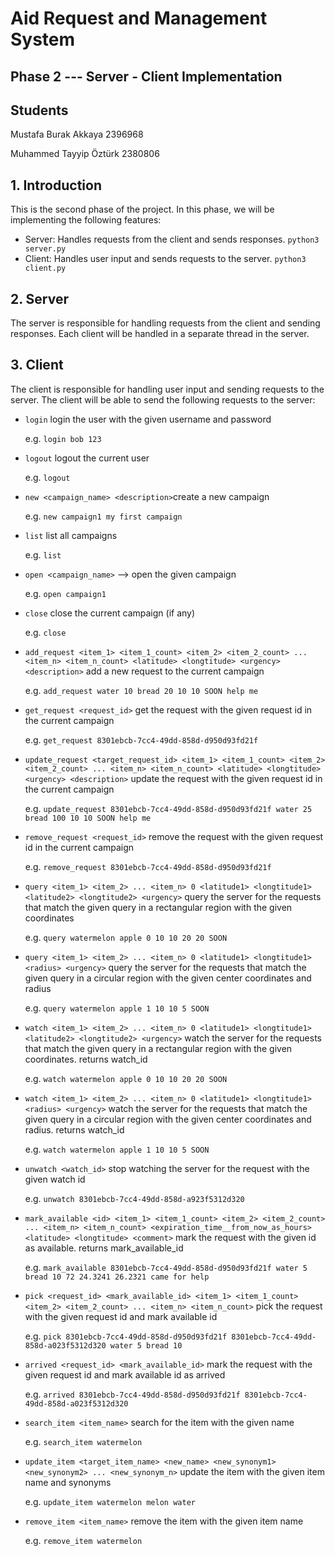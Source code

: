 # Aid Request and Management System

## Phase 2 --- Server - Client Implementation

## Students

Mustafa Burak Akkaya
2396968

Muhammed Tayyip Öztürk
2380806

## 1. Introduction

This is the second phase of the project. In this phase, we will be implementing the following features:

- Server: Handles requests from the client and sends responses. `python3 server.py`
- Client: Handles user input and sends requests to the server. `python3 client.py`

## 2. Server

The server is responsible for handling requests from the client and sending responses. Each client will be handled in a separate thread in the server.

## 3. Client

The client is responsible for handling user input and sending requests to the server. The client will be able to send the following requests to the server:

- `login` <username> <password> login the user with the given username and password

  e.g. `login bob 123`

- `logout` logout the current user

  e.g. `logout`

- `new <campaign_name> <description>`create a new campaign

  e.g. `new campaign1 my first campaign`

- `list` list all campaigns

  e.g. `list`

- `open <campaign_name>` --> open the given campaign

  e.g. `open campaign1`

- `close` close the current campaign (if any)

  e.g. `close`

- `add_request <item_1> <item_1_count> <item_2> <item_2_count> ... <item_n> <item_n_count> <latitude> <longtitude> <urgency> <description>` add a new request to the current campaign

  e.g. `add_request water 10 bread 20 10 10 SOON help me`

- `get_request <request_id>` get the request with the given request id in the current campaign

  e.g. `get_request 8301ebcb-7cc4-49dd-858d-d950d93fd21f`

- `update_request <target_request_id> <item_1> <item_1_count> <item_2> <item_2_count> ... <item_n> <item_n_count> <latitude> <longtitude> <urgency> <description>` update the request with the given request id in the current campaign

  e.g. `update_request 8301ebcb-7cc4-49dd-858d-d950d93fd21f water 25 bread 100 10 10 SOON help me`

- `remove_request <request_id>` remove the request with the given request id in the current campaign

  e.g. `remove_request 8301ebcb-7cc4-49dd-858d-d950d93fd21f`

- `query <item_1> <item_2> ... <item_n> 0 <latitude1> <longtitude1> <latitude2> <longtitude2> <urgency>` query the server for the requests that match the given query in a rectangular region with the given coordinates

  e.g. `query watermelon apple 0 10 10 20 20 SOON`

- `query <item_1> <item_2> ... <item_n> 0 <latitude1> <longtitude1> <radius> <urgency>` query the server for the requests that match the given query in a circular region with the given center coordinates and radius

  e.g. `query watermelon apple 1 10 10 5 SOON`

- `watch <item_1> <item_2> ... <item_n> 0 <latitude1> <longtitude1> <latitude2> <longtitude2> <urgency>` watch the server for the requests that match the given query in a rectangular region with the given coordinates. returns watch_id

  e.g. `watch watermelon apple 0 10 10 20 20 SOON`

- `watch <item_1> <item_2> ... <item_n> 0 <latitude1> <longtitude1> <radius> <urgency>` watch the server for the requests that match the given query in a circular region with the given center coordinates and radius. returns watch_id

  e.g. `watch watermelon apple 1 10 10 5 SOON`

- `unwatch <watch_id>` stop watching the server for the request with the given watch id

  e.g. `unwatch 8301ebcb-7cc4-49dd-858d-a923f5312d320`

- `mark_available <id> <item_1> <item_1_count> <item_2> <item_2_count> ... <item_n> <item_n_count> <expiration_time__from_now_as_hours> <latitude> <longtitude> <comment>` mark the request with the given id as available. returns mark_available_id

  e.g. `mark_available 8301ebcb-7cc4-49dd-858d-d950d93fd21f water 5 bread 10 72 24.3241 26.2321 came for help`

- `pick <request_id> <mark_available_id> <item_1> <item_1_count> <item_2> <item_2_count> ... <item_n> <item_n_count>` pick the request with the given request id and mark available id

  e.g. `pick 8301ebcb-7cc4-49dd-858d-d950d93fd21f 8301ebcb-7cc4-49dd-858d-a023f5312d320 water 5 bread 10`

- `arrived <request_id> <mark_available_id>` mark the request with the given request id and mark available id as arrived

  e.g. `arrived 8301ebcb-7cc4-49dd-858d-d950d93fd21f 8301ebcb-7cc4-49dd-858d-a023f5312d320`

- `search_item <item_name>` search for the item with the given name

  e.g. `search_item watermelon`

- `update_item <target_item_name> <new_name> <new_synonym1> <new_synonym2> ... <new_synonym_n>` update the item with the given item name and synonyms

  e.g. `update_item watermelon melon water`

- `remove_item <item_name>` remove the item with the given item name

  e.g. `remove_item watermelon`
